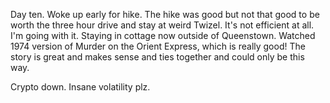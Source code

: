 Day ten. Woke up early for hike. The hike was good but not that good to be worth the three hour drive and stay at weird Twizel. It's not efficient at all. I'm going with it. Staying in cottage now outside of Queenstown. Watched 1974 version of Murder on the Orient Express, which is really good! The story is great and makes sense and ties together and could only be this way.

Crypto down. Insane volatility plz.
